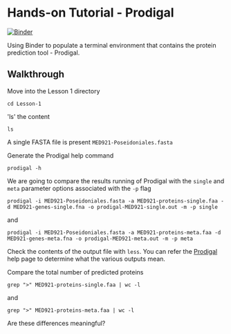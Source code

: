 # Hands-on Tutorial - Prodigal

[![Binder](https://mybinder.org/badge_logo.svg)](https://mybinder.org/v2/gh/biovcnet/topic-functional-annotation/master?urlpath=lab)

Using Binder to populate a terminal environment that contains the protein prediction tool - Prodigal.

## Walkthrough

Move into the Lesson 1 directory

```
cd Lesson-1
```

'ls' the content

```
ls
```

A single FASTA file is present `MED921-Poseidoniales.fasta`

Generate the Prodigal help command

```
prodigal -h
```

We are going to compare the results running of Prodigal with the `single` and `meta` parameter options associated with the `-p` flag

```
prodigal -i MED921-Poseidoniales.fasta -a MED921-proteins-single.faa -d MED921-genes-single.fna -o prodigal-MED921-single.out -m -p single
```

and

```
prodigal -i MED921-Poseidoniales.fasta -a MED921-proteins-meta.faa -d MED921-genes-meta.fna -o prodigal-MED921-meta.out -m -p meta
```

Check the contents of the output file with `less`. You can refer the [Prodigal](https://github.com/hyattpd/prodigal/wiki/understanding-the-prodigal-output) help page to determine what the various outputs mean.

Compare the total number of predicted proteins

```
grep ">" MED921-proteins-single.faa | wc -l
```

and 

```
grep ">" MED921-proteins-meta.faa | wc -l
```

Are these differences meaningful? 
